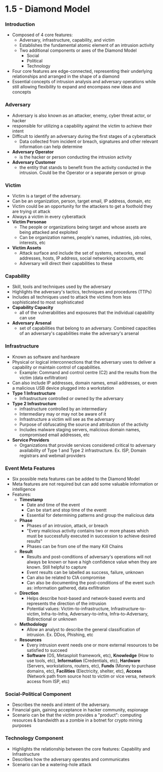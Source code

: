 # 1.5 - Diamond Model
### Introduction
- Composed of 4 core features:
	- Adversary, infrastructure, capability, and victim
	- Establishes the fundamental atomic element of an intrusion activity
	- Two additional components or axes of the Diamond Model
		- Social
		- Political
		- Technology
- Four core features are edge-connected, representing their underlying relationships and arranged in the shape of a diamond
- Essential concepts of intrusion analysis and adversary operations while still allowing flexibility to expand and encompass new ideas and concepts
### Adversary
- Adversary is also known as an attacker, enemy, cyber threat actor, or hacker
- responsible for utilizing a capability against the victim to achieve their intent
- Difficult to identify an adversary during the first stages of a cyberattack
	- Data collected from incident or breach, signatures and other relevant information can help determine
- **Adversary Operator**
	- is the hacker or person conducting the intrusion activity
- **Adversary Customer**
	- the entity that stands to benefit from the activity conducted in the intrusion. Could be the Operator or a separate person or group
### Victim
- Victim is a target of the adversary. 
- Can be an organization, person, target email, IP address, domain, etc
- Victim could be an opportunity for the attackers to get a foothold they are trying ot attack
- Always a victim in every cyberattack
- **Victim Personae**
	- The people or organizations being target and whose assets are being attacked and exploited
	- Can be organization names, people's names, industries, job roles, interests, etc
- **Victim Assets**
	- Attack surface and include the set of systems, networks, email addresses, hosts, IP address, social networking accounts, etc
	- Adversary will direct their capabilities to these
### Capability
- Skill, tools and techniques used by the adversary
- Highlights the adversary's tactics, techniques and procedures (TTPs)
- Includes all techniques used to attack the victims from less sophisticated to most sophisticated
- **Capability Capacity** 
	- all of the vulnerabilities and exposures that the individual capability can use
- **Adversary Arsenal**
	- set of capabilities that belong to an adversary. Combined capacities of an adversary's capabilities make the adversary's arsenal
### Infrastructure
- Known as software and hardware
- Physical or logical interconnections that the adversary uses to deliver a capability or maintain control of capabilities.
	- Example: Command and control centre (C2) and the results from the victim (data exfiltration)
- Can also include IP addresses, domain names, email addresses, or even a malicious USB device plugged into a workstation
- **Type 1 Infrastructure**
	- Infrastructure controlled or owned by the adversary
- **Type 2 Infrastructure**
	- infrastructure controlled by an intermediary
	- Intermediary may or may not be aware of it
	- Infrastructure a victim will see as the adversary
	- Purpose of obfuscating the source and attribution of the activity
	- Includes malware staging servers, malicious domain names, compromised email addresses, etc
- **Service Providers**
	- Organizations that provide services considered critical to adversary availability of Type 1 and Type 2 infrastructure. Ex. ISP, Domain registrars and webmail providers
### Event Meta Features
- Six possible meta features can be added to the Diamond Model
- Meta features are not required but can add some valuable information or intelligence
- Features:
	- **Timestamp**
		- Date and time of the event
		- Can be start and stop time of the eventt
		- Essential for determining patterns and group the malicious data
	- **Phase**
		- Phases of an intrusion, attack, or breach
		- "Every malicious activity contains two or more phases which must be successfully executed in succession to achieve desired results"
		- Phases can be from one of the many Kill Chains
	- **Result**
		- Results and post-conditions of adversary's operations will not always be known or have a high confidence value when they are known. Still helpful to capture
		- Event results can be labelled as success, failure, unknown
		- Can also be related to CIA compromise
		- Can also be documenting the post-conditions of the event such as: information gathered, data exfiltration
	- **Direction**
		- Helps describe host-based and network-based events and represents the direction of the intrusion
		- Potential values: Victim-to-infrastructure, Infrastructure-to-victim, Infra-to-Infra, Adversary-to-infra, Infra-to-Adversary, Bidirectional or unknown
	- **Methodology**
		- Allow an analyst to describe the general classification of intrusion. Ex. DDos, Phishing, etc
	- **Resources**
		- Every intrusion event needs one or more external resources to be satisfied to succeed
		- **Software** (OS, Metasploit framework, etc), **Knowledge** (How to use tools, etc), **Information** (Credentials, etc), **Hardware** (Servers, workstations, routers, etc), **Funds** (Money to purchase domains, etc), **Facilities** (Electricity, shelter, etc), **Access** (Network path from source host to victim or vice versa, network access from ISP, etc)
### Social-Political Component
- Describes the needs and intent of the adversary.
- Financial gain, gaining acceptance in hacker community, espionage
- Scenario can be that the victim provides a "product": computing resources & bandwidth as a zombie in a botnet for crypto mining purposes
### Technology Component
- Highlights the relationship between the core features: Capability and Infrastructure
- Describes how the adversary operates and communicates
- Scenario can be a watering-hole attack